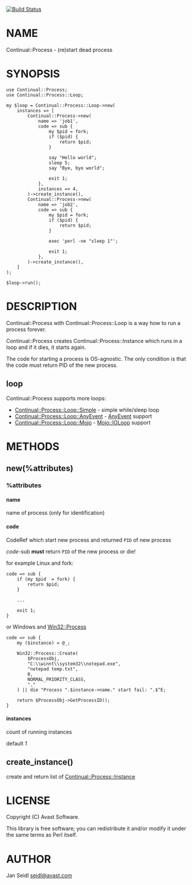 [![Build Status](https://travis-ci.org/JaSei/Continual-Process.svg?branch=master)](https://travis-ci.org/JaSei/Continual-Process)
# NAME

Continual::Process - (re)start dead process

# SYNOPSIS

    use Continual::Process;
    use Continual::Process::Loop;

    my $loop = Continual::Process::Loop->new(
        instances => [
            Continual::Process->new(
                name => 'job1',
                code => sub {
                    my $pid = fork;
                    if ($pid) {
                        return $pid;
                    }

                    say "Hello world";
                    sleep 5;
                    say "Bye, bye world";

                    exit 1;
                },
                instances => 4,
            )->create_instance(),
            Continual::Process->new(
                name => 'job2',
                code => sub {
                    my $pid = fork;
                    if ($pid) {
                        return $pid;
                    }

                    exec 'perl -ne "sleep 1"';

                    exit 1;
                },
            )->create_instance(),
        ]
    );

    $loop->run();

# DESCRIPTION

Continual::Process with Continual::Process::Loop is a way how to run a process forever.

Continual::Process creates Continual::Process::Instance which runs in a loop and if it dies, it starts again.

The code for starting a process is OS-agnostic. The only condition is that the code must return PID of the new process.

## loop

Continual::Process supports more loops:

- [Continual::Process::Loop::Simple](https://metacpan.org/pod/Continual::Process::Loop::Simple) - simple while/sleep loop
- [Continual::Process::Loop::AnyEvent](https://metacpan.org/pod/Continual::Process::Loop::AnyEvent) - [AnyEvent](https://metacpan.org/pod/AnyEvent) support
- [Continual::Process::Loop::Mojo](https://metacpan.org/pod/Continual::Process::Loop::Mojo) - [Mojo::IOLoop](https://metacpan.org/pod/Mojo::IOLoop) support

# METHODS

## new(%attributes)

### %attributes

#### name

name of process (only for identification)

#### code

CodeRef which start new process and returned `PID` of new process

_code_-sub **must** return `PID` of the new process or die!

for example Linux and fork:

    code => sub {
        if (my $pid  = fork) {
            return $pid;
        }

        ...

        exit 1;
    }

or Windows and [Win32::Process](https://metacpan.org/pod/Win32::Process)

    code => sub {
        my ($instance) = @_;

        Win32::Process::Create(
            $ProcessObj,
            "C:\\winnt\\system32\\notepad.exe",
            "notepad temp.txt",
            0,
            NORMAL_PRIORITY_CLASS,
            "."
        ) || die "Process ".$instance->name." start fail: ".$^E;

        return $ProcessObj->GetProcessID();
    }

#### instances

count of running instances

default _1_

## create\_instance()

create and return list of [Continual::Process::Instance](https://metacpan.org/pod/Continual::Process::Instance)

# LICENSE

Copyright (C) Avast Software.

This library is free software; you can redistribute it and/or modify
it under the same terms as Perl itself.

# AUTHOR

Jan Seidl <seidl@avast.com>
